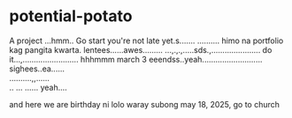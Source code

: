 # potential-potato
A project
...hmm..
Go start you're not late yet.s.......
..........
himo na portfolio kag pangita kwarta. lentees......awes.........
...,.,.,.....sds.,......................
do it...,.........................
 hhhmmm march 3 eeendss..yeah...........................
 sighees..ea......
 <br>..........,,......
 <br>..
...
......
 yeah....

 and here we are birthday ni lolo waray subong may 18, 2025, go to church
<!-- I will start today freelancing and VA help meqq....

help me help me helpppp.....

mashed potato
heyy

hello. s.
